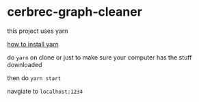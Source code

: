 # cerbrec-graph-cleaner

this project uses yarn

[how to install yarn](https://yarnpkg.com/getting-started/install)

do `yarn` on clone or just to make sure your computer has the stuff downloaded

then do `yarn start`

navgiate to `localhost:1234`
